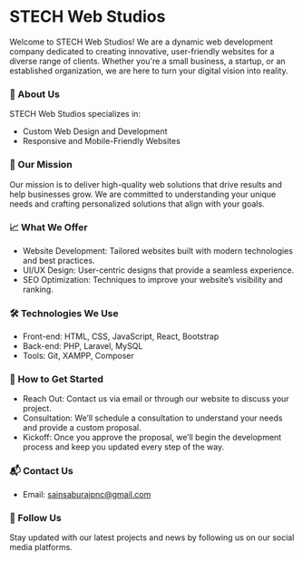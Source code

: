 # STECH Web Studios
Welcome to STECH Web Studios! We are a dynamic web development company dedicated to creating innovative, user-friendly websites for a diverse range of clients. Whether you're a small business, a startup, or an established organization, we are here to turn your digital vision into reality.

### 🚀 About Us
STECH Web Studios specializes in:
+ Custom Web Design and Development
+ Responsive and Mobile-Friendly Websites

### 🌟 Our Mission
Our mission is to deliver high-quality web solutions that drive results and help businesses grow. We are committed to understanding your unique needs and crafting personalized solutions that align with your goals.

### 📈 What We Offer
+ Website Development: Tailored websites built with modern technologies and best practices.
+ UI/UX Design: User-centric designs that provide a seamless experience.
+ SEO Optimization: Techniques to improve your website’s visibility and ranking.

### 🛠️ Technologies We Use
+ Front-end: HTML, CSS, JavaScript, React, Bootstrap
+ Back-end: PHP, Laravel, MySQL
+ Tools: Git, XAMPP, Composer

### 📅 How to Get Started
+ Reach Out: Contact us via email or through our website to discuss your project.
+ Consultation: We’ll schedule a consultation to understand your needs and provide a custom proposal.
+ Kickoff: Once you approve the proposal, we’ll begin the development process and keep you updated every step of the way.

### 📬 Contact Us
+ Email: sainsaburajpnc@gmail.com

### 📢 Follow Us
Stay updated with our latest projects and news by following us on our social media platforms.
